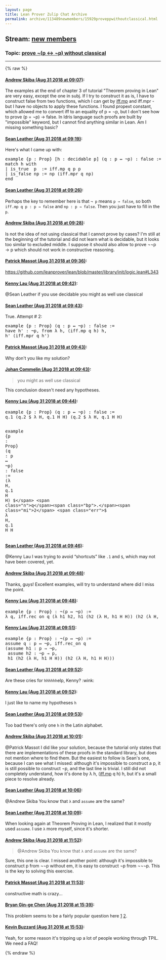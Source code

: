 ```yaml
---
layout: page
title: Lean Prover Zulip Chat Archive 
permalink: archive/113489newmembers/15929proveppwithoutclassical.html
---
```


## Stream: [new members](index.html)
### Topic: [prove ¬(p ↔ ¬p) without classical](15929proveppwithoutclassical.html)

---


{% raw %}
#### [ Andrew Skiba (Aug 31 2018 at 09:07)](https://leanprover.zulipchat.com/#narrow/stream/113489-new%20members/topic/prove%20%C2%AC%28p%20%E2%86%94%20%C2%ACp%29%20without%20classical/near/133107905):
<p>The examples at the end of chapter 3 of tutorial "Theorem proving in Lean" are very easy, except the one in subj. If I try to construct it as is, I have to construct false from two functions, which I can get by <a href="http://iff.mp" target="_blank" title="http://iff.mp">iff.mp</a> and iff.mpr - but I have no objects to apply these functions. I found propext constant, which allowed me to convert iff to an equality of p = ¬p, but I don't see how to prove (p = ¬p) → false. In Idris language such proofs are built by "impossible" keyword, but I cannot find anything similar in Lean. Am I missing something basic?</p>

#### [ Sean Leather (Aug 31 2018 at 09:19)](https://leanprover.zulipchat.com/#narrow/stream/113489-new%20members/topic/prove%20%C2%AC%28p%20%E2%86%94%20%C2%ACp%29%20without%20classical/near/133108380):
<p>Here's what I came up with:</p>
<div class="codehilite"><pre><span></span><span class="kn">example</span> <span class="o">{</span><span class="n">p</span> <span class="o">:</span> <span class="kt">Prop</span><span class="o">}</span> <span class="o">[</span><span class="n">h</span> <span class="o">:</span> <span class="n">decidable</span> <span class="n">p</span><span class="o">]</span> <span class="o">(</span><span class="n">q</span> <span class="o">:</span> <span class="n">p</span> <span class="bp">↔</span> <span class="bp">¬</span><span class="n">p</span><span class="o">)</span> <span class="o">:</span> <span class="n">false</span> <span class="o">:=</span>
<span class="k">match</span> <span class="n">h</span> <span class="k">with</span>
<span class="bp">|</span> <span class="n">is_true</span>  <span class="n">p</span>  <span class="o">:=</span> <span class="n">iff</span><span class="bp">.</span><span class="n">mp</span> <span class="n">q</span> <span class="n">p</span> <span class="n">p</span>
<span class="bp">|</span> <span class="n">is_false</span> <span class="n">np</span> <span class="o">:=</span> <span class="n">np</span> <span class="o">(</span><span class="n">iff</span><span class="bp">.</span><span class="n">mpr</span> <span class="n">q</span> <span class="n">np</span><span class="o">)</span>
<span class="kn">end</span>
</pre></div>

#### [ Sean Leather (Aug 31 2018 at 09:26)](https://leanprover.zulipchat.com/#narrow/stream/113489-new%20members/topic/prove%20%C2%AC%28p%20%E2%86%94%20%C2%ACp%29%20without%20classical/near/133108711):
<p>Perhaps the key to remember here is that <code>¬ p</code> means <code>p → false</code>, so both <code>iff.mp q p : p → false</code> and <code>np : p → false</code>. Then you just have to fill in the <code>p</code>.</p>

#### [ Andrew Skiba (Aug 31 2018 at 09:28)](https://leanprover.zulipchat.com/#narrow/stream/113489-new%20members/topic/prove%20%C2%AC%28p%20%E2%86%94%20%C2%ACp%29%20without%20classical/near/133108794):
<p>Is not the idea of not using classical that I cannot prove by cases? I'm still at the beginning of the tutorial and did not learn what is decidable, but it looks too similar to excluded middle. I suppose it should also allow to prove ¬¬p  → p which should not work in constructive reasoning.</p>

#### [ Patrick Massot (Aug 31 2018 at 09:36)](https://leanprover.zulipchat.com/#narrow/stream/113489-new%20members/topic/prove%20%C2%AC%28p%20%E2%86%94%20%C2%ACp%29%20without%20classical/near/133109087):
<p><a href="https://github.com/leanprover/lean/blob/master/library/init/logic.lean#L343" target="_blank" title="https://github.com/leanprover/lean/blob/master/library/init/logic.lean#L343">https://github.com/leanprover/lean/blob/master/library/init/logic.lean#L343</a></p>

#### [ Kenny Lau (Aug 31 2018 at 09:42)](https://leanprover.zulipchat.com/#narrow/stream/113489-new%20members/topic/prove%20%C2%AC%28p%20%E2%86%94%20%C2%ACp%29%20without%20classical/near/133109264):
<p><span class="user-mention" data-user-id="110045">@Sean Leather</span> if you use decidable you might as well use classical</p>

#### [ Sean Leather (Aug 31 2018 at 09:43)](https://leanprover.zulipchat.com/#narrow/stream/113489-new%20members/topic/prove%20%C2%AC%28p%20%E2%86%94%20%C2%ACp%29%20without%20classical/near/133109327):
<p>True. Attempt # 2:</p>
<div class="codehilite"><pre><span></span><span class="kn">example</span> <span class="o">{</span><span class="n">p</span> <span class="o">:</span> <span class="kt">Prop</span><span class="o">}</span> <span class="o">(</span><span class="n">q</span> <span class="o">:</span> <span class="n">p</span> <span class="bp">↔</span> <span class="bp">¬</span><span class="n">p</span><span class="o">)</span> <span class="o">:</span> <span class="n">false</span> <span class="o">:=</span>
<span class="k">have</span> <span class="n">h&#39;</span> <span class="o">:</span> <span class="bp">¬</span><span class="n">p</span><span class="o">,</span> <span class="k">from</span> <span class="bp">λ</span> <span class="n">h</span><span class="o">,</span> <span class="o">(</span><span class="n">iff</span><span class="bp">.</span><span class="n">mp</span> <span class="n">q</span> <span class="n">h</span><span class="o">)</span> <span class="n">h</span><span class="o">,</span>
<span class="n">h&#39;</span> <span class="o">(</span><span class="n">iff</span><span class="bp">.</span><span class="n">mpr</span> <span class="n">q</span> <span class="n">h&#39;</span><span class="o">)</span>
</pre></div>

#### [ Patrick Massot (Aug 31 2018 at 09:43)](https://leanprover.zulipchat.com/#narrow/stream/113489-new%20members/topic/prove%20%C2%AC%28p%20%E2%86%94%20%C2%ACp%29%20without%20classical/near/133109343):
<p>Why don't you like my solution?</p>

#### [ Johan Commelin (Aug 31 2018 at 09:43)](https://leanprover.zulipchat.com/#narrow/stream/113489-new%20members/topic/prove%20%C2%AC%28p%20%E2%86%94%20%C2%ACp%29%20without%20classical/near/133109344):
<blockquote>
<p>you might as well use classical</p>
</blockquote>
<p>This conclusion doesn't need any hypotheses.</p>

#### [ Kenny Lau (Aug 31 2018 at 09:44)](https://leanprover.zulipchat.com/#narrow/stream/113489-new%20members/topic/prove%20%C2%AC%28p%20%E2%86%94%20%C2%ACp%29%20without%20classical/near/133109401):
<div class="codehilite"><pre><span></span><span class="kn">example</span> <span class="o">{</span><span class="n">p</span> <span class="o">:</span> <span class="kt">Prop</span><span class="o">}</span> <span class="o">(</span><span class="n">q</span> <span class="o">:</span> <span class="n">p</span> <span class="bp">↔</span> <span class="bp">¬</span><span class="n">p</span><span class="o">)</span> <span class="o">:</span> <span class="n">false</span> <span class="o">:=</span>
<span class="n">q</span><span class="bp">.</span><span class="mi">1</span> <span class="o">(</span><span class="n">q</span><span class="bp">.</span><span class="mi">2</span> <span class="err">$</span> <span class="bp">λ</span> <span class="n">H</span><span class="o">,</span> <span class="n">q</span><span class="bp">.</span><span class="mi">1</span> <span class="n">H</span> <span class="n">H</span><span class="o">)</span> <span class="o">(</span><span class="n">q</span><span class="bp">.</span><span class="mi">2</span> <span class="err">$</span> <span class="bp">λ</span> <span class="n">H</span><span class="o">,</span> <span class="n">q</span><span class="bp">.</span><span class="mi">1</span> <span class="n">H</span> <span class="n">H</span><span class="o">)</span>

<span class="kn">example</span> <span class="o">{</span><span class="n">p</span> <span class="o">:</span> <span class="kt">Prop</span><span class="o">}</span> <span class="o">(</span><span class="n">q</span> <span class="o">:</span> <span class="n">p</span> <span class="bp">↔</span> <span class="bp">¬</span><span class="n">p</span><span class="o">)</span> <span class="o">:</span> <span class="n">false</span> <span class="o">:=</span>
<span class="o">(</span><span class="bp">λ</span> <span class="n">H</span><span class="o">,</span> <span class="n">q</span><span class="bp">.</span><span class="mi">1</span> <span class="n">H</span> <span class="n">H</span><span class="o">)</span> <span class="err">$</span> <span class="n">q</span><span class="bp">.</span><span class="mi">2</span> <span class="err">$</span> <span class="bp">λ</span> <span class="n">H</span><span class="o">,</span> <span class="n">q</span><span class="bp">.</span><span class="mi">1</span> <span class="n">H</span> <span class="n">H</span>
</pre></div>

#### [ Sean Leather (Aug 31 2018 at 09:46)](https://leanprover.zulipchat.com/#narrow/stream/113489-new%20members/topic/prove%20%C2%AC%28p%20%E2%86%94%20%C2%ACp%29%20without%20classical/near/133109467):
<p><span class="user-mention" data-user-id="110064">@Kenny Lau</span> I was trying to avoid “shortcuts” like <code>.1</code> and <code>$</code>,  which may not have been covered, yet.</p>

#### [ Andrew Skiba (Aug 31 2018 at 09:48)](https://leanprover.zulipchat.com/#narrow/stream/113489-new%20members/topic/prove%20%C2%AC%28p%20%E2%86%94%20%C2%ACp%29%20without%20classical/near/133109539):
<p>Thanks, guys! Excellent examples, will try to understand where did I miss the point.</p>

#### [ Kenny Lau (Aug 31 2018 at 09:48)](https://leanprover.zulipchat.com/#narrow/stream/113489-new%20members/topic/prove%20%C2%AC%28p%20%E2%86%94%20%C2%ACp%29%20without%20classical/near/133109541):
<div class="codehilite"><pre><span></span><span class="kn">example</span> <span class="o">{</span><span class="n">p</span> <span class="o">:</span> <span class="kt">Prop</span><span class="o">}</span> <span class="o">:</span> <span class="bp">¬</span><span class="o">(</span><span class="n">p</span> <span class="bp">↔</span> <span class="bp">¬</span><span class="n">p</span><span class="o">)</span> <span class="o">:=</span>
<span class="bp">λ</span> <span class="n">q</span><span class="o">,</span> <span class="n">iff</span><span class="bp">.</span><span class="n">rec_on</span> <span class="n">q</span> <span class="o">(</span><span class="bp">λ</span> <span class="n">h1</span> <span class="n">h2</span><span class="o">,</span> <span class="n">h1</span> <span class="o">(</span><span class="n">h2</span> <span class="o">(</span><span class="bp">λ</span> <span class="n">H</span><span class="o">,</span> <span class="n">h1</span> <span class="n">H</span> <span class="n">H</span><span class="o">))</span> <span class="o">(</span><span class="n">h2</span> <span class="o">(</span><span class="bp">λ</span> <span class="n">H</span><span class="o">,</span> <span class="n">h1</span> <span class="n">H</span> <span class="n">H</span><span class="o">)))</span>
</pre></div>

#### [ Kenny Lau (Aug 31 2018 at 09:51)](https://leanprover.zulipchat.com/#narrow/stream/113489-new%20members/topic/prove%20%C2%AC%28p%20%E2%86%94%20%C2%ACp%29%20without%20classical/near/133109629):
<div class="codehilite"><pre><span></span><span class="kn">example</span> <span class="o">{</span><span class="n">p</span> <span class="o">:</span> <span class="kt">Prop</span><span class="o">}</span> <span class="o">:</span> <span class="bp">¬</span><span class="o">(</span><span class="n">p</span> <span class="bp">↔</span> <span class="bp">¬</span><span class="n">p</span><span class="o">)</span> <span class="o">:=</span>
<span class="k">assume</span> <span class="n">q</span> <span class="o">:</span> <span class="n">p</span> <span class="bp">↔</span> <span class="bp">¬</span><span class="n">p</span><span class="o">,</span> <span class="n">iff</span><span class="bp">.</span><span class="n">rec_on</span> <span class="n">q</span>
<span class="o">(</span><span class="k">assume</span> <span class="n">h1</span> <span class="o">:</span> <span class="n">p</span> <span class="bp">→</span> <span class="bp">¬</span><span class="n">p</span><span class="o">,</span>
 <span class="k">assume</span> <span class="n">h2</span> <span class="o">:</span> <span class="bp">¬</span><span class="n">p</span> <span class="bp">→</span> <span class="n">p</span><span class="o">,</span>
 <span class="n">h1</span> <span class="o">(</span><span class="n">h2</span> <span class="o">(</span><span class="bp">λ</span> <span class="n">H</span><span class="o">,</span> <span class="n">h1</span> <span class="n">H</span> <span class="n">H</span><span class="o">))</span> <span class="o">(</span><span class="n">h2</span> <span class="o">(</span><span class="bp">λ</span> <span class="n">H</span><span class="o">,</span> <span class="n">h1</span> <span class="n">H</span> <span class="n">H</span><span class="o">)))</span>
</pre></div>

#### [ Sean Leather (Aug 31 2018 at 09:52)](https://leanprover.zulipchat.com/#narrow/stream/113489-new%20members/topic/prove%20%C2%AC%28p%20%E2%86%94%20%C2%ACp%29%20without%20classical/near/133109671):
<p>Are these cries for <code>hhhhhh</code>elp, Kenny? <span class="emoji emoji-1f609" title="wink">:wink:</span></p>

#### [ Kenny Lau (Aug 31 2018 at 09:52)](https://leanprover.zulipchat.com/#narrow/stream/113489-new%20members/topic/prove%20%C2%AC%28p%20%E2%86%94%20%C2%ACp%29%20without%20classical/near/133109676):
<p>I just like to name my hypotheses <code>h</code></p>

#### [ Sean Leather (Aug 31 2018 at 09:53)](https://leanprover.zulipchat.com/#narrow/stream/113489-new%20members/topic/prove%20%C2%AC%28p%20%E2%86%94%20%C2%ACp%29%20without%20classical/near/133109689):
<p>Too bad there's only one <code>h</code> in the Latin alphabet.</p>

#### [ Andrew Skiba (Aug 31 2018 at 10:01)](https://leanprover.zulipchat.com/#narrow/stream/113489-new%20members/topic/prove%20%C2%AC%28p%20%E2%86%94%20%C2%ACp%29%20without%20classical/near/133109997):
<p><span class="user-mention" data-user-id="110031">@Patrick Massot</span> I did like your solution, because the tutorial only states that there are implementations of these proofs in the standard library, but does not mention where to find them. But the easiest to follow is Sean's one, because I can see what I missed: although it's impossible to construct a p, it is still possible to construct ¬p, and the last line is trivial. I still did not completely understand, how it's done by λ h, (<a href="http://iff.mp" target="_blank" title="http://iff.mp">iff.mp</a> q h) h, but it's a small piece to resolve already.</p>

#### [ Sean Leather (Aug 31 2018 at 10:06)](https://leanprover.zulipchat.com/#narrow/stream/113489-new%20members/topic/prove%20%C2%AC%28p%20%E2%86%94%20%C2%ACp%29%20without%20classical/near/133110240):
<p><span class="user-mention" data-user-id="127891">@Andrew Skiba</span> You know that <code>λ</code> and <code>assume</code> are the same?</p>

#### [ Sean Leather (Aug 31 2018 at 10:09)](https://leanprover.zulipchat.com/#narrow/stream/113489-new%20members/topic/prove%20%C2%AC%28p%20%E2%86%94%20%C2%ACp%29%20without%20classical/near/133110323):
<p>When looking again at Theorem Proving in Lean, I realized that it mostly used <code>assume</code>. I use <code>λ</code> more myself, since it's shorter.</p>

#### [ Andrew Skiba (Aug 31 2018 at 11:52)](https://leanprover.zulipchat.com/#narrow/stream/113489-new%20members/topic/prove%20%C2%AC%28p%20%E2%86%94%20%C2%ACp%29%20without%20classical/near/133114894):
<blockquote>
<p><span class="user-mention" data-user-id="127891">@Andrew Skiba</span> You know that <code>λ</code> and <code>assume</code> are the same?</p>
</blockquote>
<p>Sure, this one is clear. I missed another point: although it's impossible to construct p from ¬¬p without em, it is easy to construct ¬p from ¬¬¬p. This is the key to solving this exercise.</p>

#### [ Patrick Massot (Aug 31 2018 at 11:53)](https://leanprover.zulipchat.com/#narrow/stream/113489-new%20members/topic/prove%20%C2%AC%28p%20%E2%86%94%20%C2%ACp%29%20without%20classical/near/133114912):
<p>constructive math is crazy...</p>

#### [ Bryan Gin-ge Chen (Aug 31 2018 at 15:39)](https://leanprover.zulipchat.com/#narrow/stream/113489-new%20members/topic/prove%20%C2%AC%28p%20%E2%86%94%20%C2%ACp%29%20without%20classical/near/133124674):
<p>This problem seems to be a fairly popular question here <a href="#narrow/stream/113488-general/subject/Logic.20.26.20Proof/near/127708058" title="#narrow/stream/113488-general/subject/Logic.20.26.20Proof/near/127708058">1</a> <a href="#narrow/stream/113489-new-members/subject/(no.20topic)/near/132923537" title="#narrow/stream/113489-new-members/subject/(no.20topic)/near/132923537">2</a>.</p>

#### [ Kevin Buzzard (Aug 31 2018 at 15:53)](https://leanprover.zulipchat.com/#narrow/stream/113489-new%20members/topic/prove%20%C2%AC%28p%20%E2%86%94%20%C2%ACp%29%20without%20classical/near/133125379):
<p>Yeah, for some reason it's tripping up a lot of people working through TPIL. We need a FAQ!</p>


{% endraw %}
